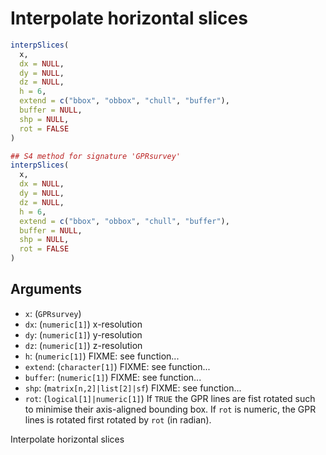 # Interpolate horizontal slices

```r
interpSlices(
  x,
  dx = NULL,
  dy = NULL,
  dz = NULL,
  h = 6,
  extend = c("bbox", "obbox", "chull", "buffer"),
  buffer = NULL,
  shp = NULL,
  rot = FALSE
)

## S4 method for signature 'GPRsurvey'
interpSlices(
  x,
  dx = NULL,
  dy = NULL,
  dz = NULL,
  h = 6,
  extend = c("bbox", "obbox", "chull", "buffer"),
  buffer = NULL,
  shp = NULL,
  rot = FALSE
)
```

## Arguments

- `x`: (`GPRsurvey`)
- `dx`: (`numeric[1]`) x-resolution
- `dy`: (`numeric[1]`) y-resolution
- `dz`: (`numeric[1]`) z-resolution
- `h`: (`numeric[1]`) FIXME: see function...
- `extend`: (`character[1]`) FIXME: see function...
- `buffer`: (`numeric[1]`) FIXME: see function...
- `shp`: (`matrix[n,2]|list[2]|sf`) FIXME: see function...
- `rot`: (`logical[1]|numeric[1]`) If `TRUE` the GPR lines are fist rotated such to minimise their axis-aligned bounding box. If `rot` is numeric, the GPR lines is rotated first rotated by `rot` (in radian).

Interpolate horizontal slices